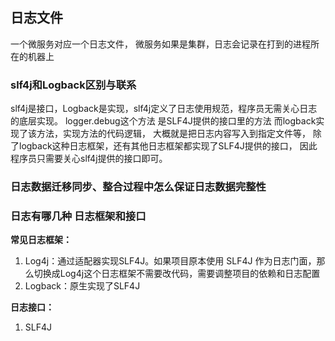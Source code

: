 ## 日志文件
一个微服务对应一个日志文件，
微服务如果是集群，日志会记录在打到的进程所在的机器上


### slf4j和Logback区别与联系
slf4j是接口，Logback是实现，slf4j定义了日志使用规范，程序员无需关心日志的底层实现。
logger.debug这个方法 是SLF4J提供的接口里的方法 而logback实现了该方法，实现方法的代码逻辑，
大概就是把日志内容写入到指定文件等，
除了logback这种日志框架，还有其他日志框架都实现了SLF4J提供的接口，
因此程序员只需要关心slf4j提供的接口即可。


### 日志数据迁移同步、整合过程中怎么保证日志数据完整性


### 日志有哪几种 日志框架和接口

**常见日志框架：**
1. Log4j：通过适配器实现SLF4J。如果项目原本使用 SLF4J 作为日志门面，那么切换成Log4j这个日志框架不需要改代码，需要调整项目的依赖和日志配置
2. Logback：原生实现了SLF4J

**日志接口：**
1. SLF4J
